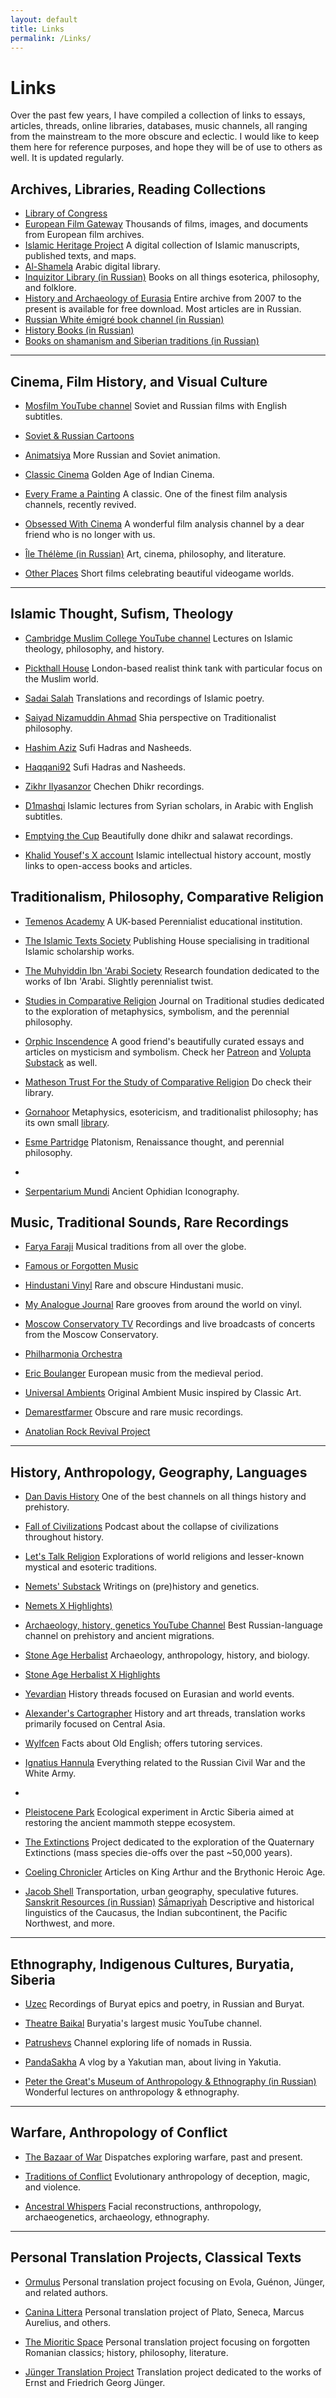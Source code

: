 ```yaml
---
layout: default
title: Links
permalink: /Links/
---
```

# Links

Over the past few years, I have compiled a collection of links to essays, articles, threads, online libraries, databases, music channels, all ranging from the mainstream to the more obscure and eclectic. I would like to keep them here for reference purposes, and hope they will be of use to others as well. It is updated regularly.
## Archives, Libraries, Reading Collections

- [Library of Congress](https://www.loc.gov/)
- [European Film Gateway](https://www.europeanfilmgateway.eu/) Thousands of films, images, and documents from European film archives.
- [Islamic Heritage Project](https://library.harvard.edu/collections/islamic-heritage-project) A digital collection of Islamic manuscripts, published texts, and maps.
- [Al-Shamela](https://shamela.ws/) Arabic digital library.
- [Inquizitor Library (in Russian)](https://t.me/Inquizitor_Library) Books on all things esoterica, philosophy, and folklore.
- [History and Archaeology of Eurasia](https://journal.asu.ru/wv/issue/archive) Entire archive from 2007 to the present is available for free download. Most articles are in Russian.
- [Russian White émigré book channel (in Russian)](https://t.me/emigrantbooks)
- [History Books (in Russian)](https://t.co/UWjRFtrL3U)
- [Books on shamanism and Siberian traditions (in Russian)](https://vk.com/knigi_po_shamanizmy)

---

## Cinema, Film History, and Visual Culture

- [Mosfilm YouTube channel](https://www.youtube.com/c/Mosfilm_eng/) Soviet and Russian films with English subtitles.
    
- [Soviet & Russian Cartoons](https://sovietmoviesonline.com/cartoons)
    
- [Animatsiya](https://animatsiya.net/) More Russian and Soviet animation.
    
- [Classic Cinema](https://www.youtube.com/@classiccinema1789) Golden Age of Indian Cinema.
    
- [Every Frame a Painting](https://www.youtube.com/@everyframeapainting) A classic. One of the finest film analysis channels, recently revived.
    
- [Obsessed With Cinema](https://www.youtube.com/@obsessedwithcinema) A wonderful film analysis channel by a dear friend who is no longer with us.
    
- [Île Thélème (in Russian)](https://www.youtube.com/c/%C3%8EleTh%C3%A8l%C3%A8me/) Art, cinema, philosophy, and literature.
    
- [Other Places](https://www.youtube.com/@otherplaces/) Short films celebrating beautiful videogame worlds.
    

---

## Islamic Thought, Sufism, Theology

- [Cambridge Muslim College YouTube channel](https://www.youtube.com/c/CambridgeMuslimCollege) Lectures on Islamic theology, philosophy, and history.
    
- [Pickthall House](https://www.youtube.com/@PickthallHouse) London-based realist think tank with particular focus on the Muslim world.
    
- [Sadai Salah](https://www.youtube.com/@SadaiSalah/) Translations and recordings of Islamic poetry.
    
- [Saiyad Nizamuddin Ahmad](https://www.youtube.com/@SaiyadNizamuddinAhmad/videos) Shia perspective on Traditionalist philosophy.
    
- [Hashim Aziz](https://www.youtube.com/@HashimAziz1/videos) Sufi Hadras and Nasheeds.
    
- [Haqqani92](https://www.youtube.com/@Naqshbandi_Haqqani92) Sufi Hadras and Nasheeds.
    
- [Zikhr Ilyasanzor](https://www.youtube.com/@ILYASANZOR) Chechen Dhikr recordings.
    
- [D1mashqi](https://www.youtube.com/@D1mashqi/) Islamic lectures from Syrian scholars, in Arabic with English subtitles.
    
- [Emptying the Cup](https://www.youtube.com/@emptyingthecup) Beautifully done dhikr and salawat recordings.
    
- [Khalid Yousef's X account](https://x.com/khalidsyossef) Islamic intellectual history account, mostly links to open-access books and articles.
## Traditionalism, Philosophy, Comparative Religion

- [Temenos Academy](https://www.temenosacademy.org/) A UK-based Perennialist educational institution.
    
- [The Islamic Texts Society](https://its.org.uk/) Publishing House specialising in traditional Islamic scholarship works.
    
- [The Muhyiddin Ibn 'Arabi Society](https://ibnarabisociety.org/) Research foundation dedicated to the works of Ibn 'Arabi. Slightly perennialist twist.
    
- [Studies in Comparative Religion](http://www.studiesincomparativereligion.com/Public/default.aspx) Journal on Traditional studies dedicated to the exploration of metaphysics, symbolism, and the perennial philosophy.
    
- [Orphic Inscendence](https://www.orphicinscendence.com/) A good friend's beautifully curated essays and articles on mysticism and symbolism. Check her [Patreon](https://www.patreon.com/oinscendence) and [Volupta Substack](https://volupta.substack.com/) as well.
    
- [Matheson Trust For the Study of Comparative Religion](https://www.themathesontrust.org/) Do check their library.
    
- [Gornahoor](https://gornahoor.net/) Metaphysics, esotericism, and traditionalist philosophy; has its own small [library](https://gornahoor.net/?page_id=47).
    
- [Esme Partridge](https://www.esmelkpartridge.com/) Platonism, Renaissance thought, and perennial philosophy.
- 
-  [Serpentarium Mundi](https://www.serpentarium.org/curator.html) Ancient Ophidian Iconography.

## Music, Traditional Sounds, Rare Recordings

- [Farya Faraji](https://www.youtube.com/@faryafaraji) Musical traditions from all over the globe.
    
- [Famous or Forgotten Music](https://www.youtube.com/@FamousorForgottenMusic/featured)
    
- [Hindustani Vinyl](https://www.youtube.com/@Phloji) Rare and obscure Hindustani music.
    
- [My Analogue Journal](https://www.youtube.com/@MyAnalogJournal) Rare grooves from around the world on vinyl.
    
- [Moscow Conservatory TV](https://www.youtube.com/@mosconsvtv) Recordings and live broadcasts of concerts from the Moscow Conservatory.
    
- [Philharmonia Orchestra](https://www.youtube.com/@philharmonia_orchestra)
    
- [Eric Boulanger](https://www.youtube.com/@Eric1Boul/) European music from the medieval period.
    
- [Universal Ambients](https://www.youtube.com/@UniversalAmbients) Original Ambient Music inspired by Classic Art.
    
- [Demarestfarmer](https://www.youtube.com/@demarestfarmer/) Obscure and rare music recordings.
    
- [Anatolian Rock Revival Project](https://www.youtube.com/@AnatolianRockRevivalProject)
    

---

## History, Anthropology, Geography, Languages

- [Dan Davis History](https://www.youtube.com/@DanDavisHistory) One of the best channels on all things history and prehistory.
    
- [Fall of Civilizations](https://www.youtube.com/@FallofCivilizations) Podcast about the collapse of civilizations throughout history.
    
- [Let's Talk Religion](https://www.youtube.com/@LetsTalkReligion) Explorations of world religions and lesser-known mystical and esoteric traditions.
    
- [Nemets' Substack](https://nemets.substack.com/) Writings on (pre)history and genetics.
    
- [Nemets X Highlights)](https://x.com/Peter_Nimitz/highlights)
    
- [Archaeology, history, genetics YouTube Channel](https://www.youtube.com/@History_Paleogenetics/) Best Russian-language channel on prehistory and ancient migrations.
    
- [Stone Age Herbalist](https://www.stoneageherbalist.com/) Archaeology, anthropology, history, and biology.
    
- [Stone Age Herbalist X Highlights](https://x.com/Paracelsus1092/highlights)

- [Yevardian](https://x.com/haravayin_hogh/highlights) History threads focused on Eurasian and world events.

- [Alexander's Cartographer](https://x.com/cartographer_s/highlights) History and art threads, translation works primarily focused on Central Asia.

- [Wylfcen](https://x.com/wylfcen/highlights) Facts about Old English; offers tutoring services.
    
- [Ignatius Hannula](https://x.com/IgnatiusHannula/) Everything related to the Russian Civil War and the White Army.
- 
- [Pleistocene Park](https://pleistocenepark.ru/) Ecological experiment in Arctic Siberia aimed at restoring the ancient mammoth steppe ecosystem.
    
- [The Extinctions](https://www.theextinctions.com/) Project dedicated to the exploration of the Quaternary Extinctions (mass species die-offs over the past ~50,000 years).
    
- [Coeling Chronicler](https://www.arthwys.com/) Articles on King Arthur and the Brythonic Heroic Age.
- [Jacob Shell](https://jacobshell.carbonmade.com/) Transportation, urban geography, speculative futures.
[Sanskrit Resources (in Russian)](https://samskrtam.ru/)
[Sā́mapriyaḣ](https://x.com/avzaagzonunaada) Descriptive and historical linguistics of the Caucasus, the Indian subcontinent, the Pacific Northwest, and more.

---

## Ethnography, Indigenous Cultures, Buryatia, Siberia

- [Uzec](https://www.youtube.com/@uzecTV/) Recordings of Buryat epics and poetry, in Russian and Buryat.
    
- [Theatre Baikal](https://www.youtube.com/@TheatreBaikal) Buryatia's largest music YouTube channel.
    
- [Patrushevs](https://www.youtube.com/@patrushevs_stories/) Channel exploring life of nomads in Russia.
    
- [PandaSakha](https://www.youtube.com/@pandasakha) A vlog by a Yakutian man, about living in Yakutia.
    
- [Peter the Great's Museum of Anthropology & Ethnography (in Russian)](https://www.youtube.com/@Kunstkameramuseum/videos) Wonderful lectures on anthropology & ethnography.


---

## Warfare, Anthropology of Conflict

- [The Bazaar of War](https://dispatch.bazaarofwar.com/) Dispatches exploring warfare, past and present.
    
- [Traditions of Conflict](https://traditionsofconflict.substack.com/) Evolutionary anthropology of deception, magic, and violence.
    
- [Ancestral Whispers](https://x.com/Sulkalmakh) Facial reconstructions, anthropology, archaeogenetics, archaeology, ethnography.
    

---

## Personal Translation Projects, Classical Texts

- [Ormulus](https://ormulus.substack.com/) Personal translation project focusing on Evola, Guénon, Jünger, and related authors.
    
- [Canina Littera](https://caninalittera.blogspot.com/p/curriculum.html) Personal translation project of Plato, Seneca, Marcus Aurelius, and others.
    
- [The Mioritic Space](https://mioriticspace.substack.com/) Personal translation project focusing on forgotten Romanian classics; history, philosophy, literature.
    
- [Jünger Translation Project](https://juengertranslationproject.substack.com/) Translation project dedicated to the works of Ernst and Friedrich Georg Jünger.
    
